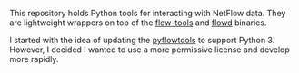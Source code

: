 This repository holds Python tools for interacting with NetFlow data. They are
lightweight wrappers on top of the [flow-tools](https://code.google.com/p/flow-tools/)
and [flowd](https://code.google.com/p/flowd/) binaries.

I started with the idea of updating the [pyflowtools](http://code.google.com/p/pyflowtools/)
to support Python 3. However, I decided I wanted to use a more permissive
license and develop more rapidly.
